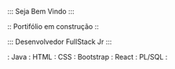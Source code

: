 ::: Seja Bem Vindo :::

:: Portifólio em construção ::

::: Desenvolvedor FullStack Jr :::

: Java 
: HTML
: CSS
: Bootstrap
: React
: PL/SQL :
